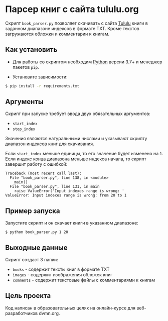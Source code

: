 # Парсер книг с сайта tululu.org

Скрипт `book_parser.py` позволяет скачивать с сайта [Tululu](https://tululu.org) книги в заданном диапазоне индексов в формате TXT. Кроме текстов загружаются обложки и комментарии к книгам.

## Как установить

- Для работы со скриптом необходим [Python](https://www.python.org/downloads/) версии 3.7+ и менеджер пакетов `pip`.

- Установите зависимости:
```bash
$ pip install -r requirements.txt
```

## Аргументы

Скрипт при запуске требует ввода двух обязательных аргументов:
- `start_index`
- `stop_index`

Значения являются натуральными числами и указывают скрипту диапазон индексов книг для скачивания.

Если `start_index` меньше единицы, то его значение будет изменено на `1`. Если индекс конца диапазона меньше индекса начала, то скрипт завершит работу с ошибкой:

```
Traceback (most recent call last):
  File "book_parser.py", line 138, in <module>
    main()
  File "book_parser.py", line 131, in main
    raise ValueError('Input indexes range is wrong: '
ValueError: Input indexes range is wrong: from 20 to 1
```

## Пример запуска

Запустите скрипт и он скачает книги в указанном диапазоне:
```
$ python book_parser.py 1 20
```

## Выходные данные

Скрипт создаст 3 папки:
- `books` - содержит тексты книг в формате TXT
- `images` - содержит изображения обложек книг
- `comments` - содержит текстовые файлы с комментариями к книгам

## Цель проекта

Код написан в образовательных целях на онлайн-курсе для веб-разработчиков dvmn.org.